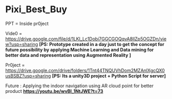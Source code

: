 # Pixi_Best_Buy

PPT = Inside pr0ject

Vide0 = https://drive.google.com/file/d/1LKl_Lc1Dobi7GGCGOQqvA8llZp5OGZDn/view?usp=sharing
<b>[PS: Prototype created in a day just to get the concept for future possibility by applying Machine Learning and Data mining for better data and representation using Augmented Reality ] </b>

Pr0ject = https://drive.google.com/drive/folders/1Tnt44TNQUVhDom2MZAnlXgcQX0usBSBZ?usp=sharing
<b>[PS: Its a unity3D project + Python Script for server] </b>

Future : Applying the indoor navigation using AR cloud point for better product 
<b>https://youtu.be/wvBI_1NtJWE?t=73 </b>
